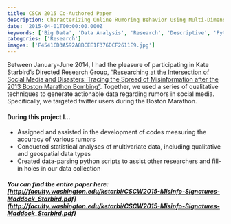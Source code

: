 ```yaml
---
title: CSCW 2015 Co-Authored Paper
description: Characterizing Online Rumoring Behavior Using Multi-Dimensional Signatures
date: '2015-04-01T00:00:00.000Z'
keywords: ['Big Data', 'Data Analysis', 'Research', 'Descriptive', 'Python', 'Technical Communication', 'User Research']
categories: ['Research']
images: ['F4541CD3A592A8BCEE1F376DCF2611E9.jpg']
---
```


Between January-June 2014, I had the pleasure of participating in Kate Starbird’s Directed Research Group, [“Researching at the Intersection of Social Media and Disasters: Tracing the Spread of Misinformation after the 2013 Boston Marathon Bombing”](https://www.hcde.washington.edu/research/archives#boston). Together, we used a series of qualitative techniques to generate actionable data regarding rumors in social media. Specifically, we targeted twitter users during the Boston Marathon.

#### During this project I…
- Assigned and assisted in the development of codes measuring the accuracy of various rumors
- Conducted statistical analyses of multivariate data, including qualitative and geospatial data types
- Created data-parsing python scripts to assist other researchers and fill-in holes in our data collection

##### You can find the entire paper here: [http://faculty.washington.edu/kstarbi/CSCW2015-Misinfo-Signatures-Maddock_Starbird.pdf](http://faculty.washington.edu/kstarbi/CSCW2015-Misinfo-Signatures-Maddock_Starbird.pdf)

